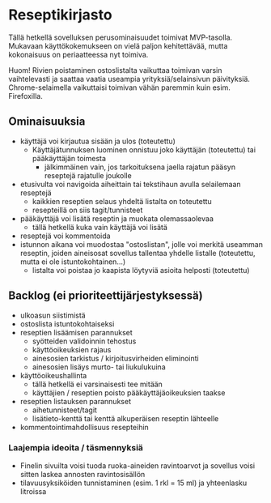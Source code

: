 # Reseptikirjasto
Tällä hetkellä sovelluksen perusominaisuudet toimivat MVP-tasolla. Mukavaan käyttökokemukseen on vielä paljon kehitettävää, mutta kokonaisuus on periaatteessa nyt toimiva.

Huom! Rivien poistaminen ostoslistalta vaikuttaa toimivan varsin vaihtelevasti ja saattaa vaatia useampia yrityksiä/selainsivun päivityksiä. Chrome-selaimella vaikuttaisi toimivan vähän paremmin kuin esim. Firefoxilla.

## Ominaisuuksia
- käyttäjä voi kirjautua sisään ja ulos (toteutettu)
  - Käyttäjätunnuksen luominen onnistuu joko käyttäjän (toteutettu) tai pääkäyttäjän toimesta
    - jälkimmäinen vain, jos tarkoituksena jaella rajatun pääsyn reseptejä rajatulle joukolle
- etusivulta voi navigoida aiheittain tai tekstihaun avulla selailemaan reseptejä
  - kaikkien reseptien selaus yhdeltä listalta on toteutettu
  - resepteillä on siis tagit/tunnisteet
- pääkäyttäjä voi lisätä reseptin ja muokata olemassaolevaa
  - tällä hetkellä kuka vain käyttäjä voi lisätä
- reseptejä voi kommentoida
- istunnon aikana voi muodostaa "ostoslistan", jolle voi merkitä useamman reseptin, joiden aineisosat sovellus tallentaa yhdelle listalle (toteutettu, mutta ei ole istuntokohtainen...)
  - listalta voi poistaa jo kaapista löytyviä asioita helposti (toteutettu)

## Backlog (ei prioriteettijärjestyksessä)
- ulkoasun siistimistä
- ostoslista istuntokohtaiseksi
- reseptien lisäämisen parannukset
  - syötteiden validoinnin tehostus
  - käyttöoikeuksien rajaus
  - ainesosien tarkistus / kirjoitusvirheiden eliminointi
  - ainesosien lisäys murto- tai liukulukuina
- käyttöoikeushallinta
  - tällä hetkellä ei varsinaisesti tee mitään
  - käyttäjien / reseptien poisto pääkäyttäjäoikeuksien taakse
- reseptien listauksen parannukset
  - aihetunnisteet/tagit
  - lisätieto-kenttä tai kenttä alkuperäisen reseptin lähteelle
- kommentointimahdollisuus resepteihin

### Laajempia ideoita / täsmennyksiä
- Finelin sivuilta voisi tuoda ruoka-aineiden ravintoarvot ja sovellus voisi sitten laskea annosten ravintosisällön
- tilavuusyksiköiden tunnistaminen (esim. 1 rkl = 15 ml) ja yhteenlasku litroissa

